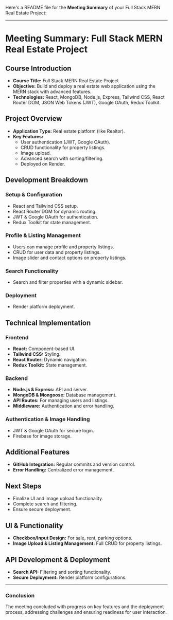 Here's a README file for the **Meeting Summary** of your Full Stack MERN Real Estate Project:

---

# Meeting Summary: Full Stack MERN Real Estate Project

## Course Introduction
- **Course Title:** Full Stack MERN Real Estate Project
- **Objective:** Build and deploy a real estate web application using the MERN stack with advanced features.
- **Technologies:** React, MongoDB, Node.js, Express, Tailwind CSS, React Router DOM, JSON Web Tokens (JWT), Google OAuth, Redux Toolkit.

## Project Overview
- **Application Type:** Real estate platform (like Realtor).
- **Key Features:**
  - User authentication (JWT, Google OAuth).
  - CRUD functionality for property listings.
  - Image upload.
  - Advanced search with sorting/filtering.
  - Deployed on Render.

## Development Breakdown

### Setup & Configuration
- React and Tailwind CSS setup.
- React Router DOM for dynamic routing.
- JWT & Google OAuth for authentication.
- Redux Toolkit for state management.

### Profile & Listing Management
- Users can manage profile and property listings.
- CRUD for user data and property listings.
- Image slider and contact options on property listings.

### Search Functionality
- Search and filter properties with a dynamic sidebar.

### Deployment
- Render platform deployment.

## Technical Implementation

### Frontend
- **React:** Component-based UI.
- **Tailwind CSS:** Styling.
- **React Router:** Dynamic navigation.
- **Redux Toolkit:** State management.

### Backend
- **Node.js & Express:** API and server.
- **MongoDB & Mongoose:** Database management.
- **API Routes:** For managing users and listings.
- **Middleware:** Authentication and error handling.

### Authentication & Image Handling
- JWT & Google OAuth for secure login.
- Firebase for image storage.

## Additional Features
- **GitHub Integration:** Regular commits and version control.
- **Error Handling:** Centralized error management.

## Next Steps
- Finalize UI and image upload functionality.
- Complete search and filtering.
- Ensure secure deployment.

## UI & Functionality
- **Checkbox/Input Design:** For sale, rent, parking options.
- **Image Upload & Listing Management:** Full CRUD for property listings.

## API Development & Deployment
- **Search API:** Filtering and sorting functionality.
- **Secure Deployment:** Render platform configurations.

---

### Conclusion
The meeting concluded with progress on key features and the deployment process, addressing challenges and ensuring readiness for user interaction.

